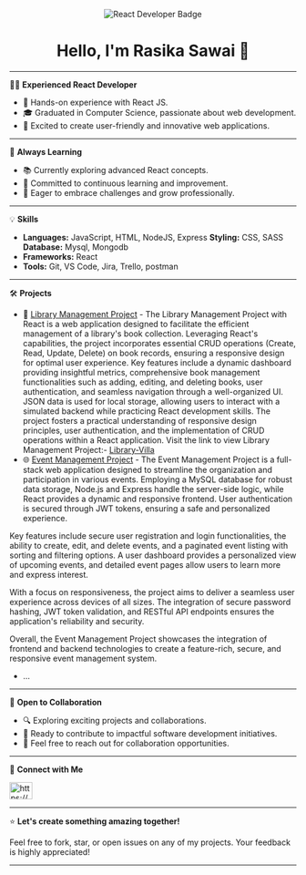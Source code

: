 <div align="center">
  <p align="center" >
  <img src="https://img.shields.io/badge/-React%20Developer-61DAFB?style=flat&logo=react&logoColor=white" alt="React Developer Badge" />
</p>

# Hello, I'm Rasika Sawai 👋

</div>

---

👩‍💻 **Experienced React Developer**

- 💼 Hands-on experience with React JS.
- 🎓 Graduated in Computer Science, passionate about web development.
- 🚀 Excited to create user-friendly and innovative web applications.

---

🌱 **Always Learning**

- 📚 Currently exploring advanced React concepts.
- 🧠 Committed to continuous learning and improvement.
- 🌟 Eager to embrace challenges and grow professionally.

---

💡 **Skills**

- **Languages:** JavaScript, HTML, NodeJS, Express
  **Styling:** CSS, SASS
  **Database:** Mysql, Mongodb
- **Frameworks:** React
- **Tools:** Git, VS Code, Jira, Trello, postman

---

🛠️ **Projects**

- 🚀 [Library Management Project]([link-to-project1](https://github.com/Rsawai/Library-Management.git)) - 
The Library Management Project with React is a web application designed to facilitate the efficient management of a library's book collection. Leveraging React's capabilities, the project incorporates essential CRUD operations (Create, Read, Update, Delete) on book records, ensuring a responsive design for optimal user experience. Key features include a dynamic dashboard providing insightful metrics, comprehensive book management functionalities such as adding, editing, and deleting books, user authentication, and seamless navigation through a well-organized UI. JSON data is used for local storage, allowing users to interact with a simulated backend while practicing React development skills. The project fosters a practical understanding of responsive design principles, user authentication, and the implementation of CRUD operations within a React application.
Visit the link to view Library Management Project:- <a href='https://library-villa.netlify.app/' target="blank"> Library-Villa</a>
- 🌐 [Event Management Project]([link-to-project2](https://github.com/Rsawai/Event-Management.git)) - 
The Event Management Project is a full-stack web application designed to streamline the organization and participation in various events. Employing a MySQL database for robust data storage, Node.js and Express handle the server-side logic, while React provides a dynamic and responsive frontend. User authentication is secured through JWT tokens, ensuring a safe and personalized experience.

Key features include secure user registration and login functionalities, the ability to create, edit, and delete events, and a paginated event listing with sorting and filtering options. A user dashboard provides a personalized view of upcoming events, and detailed event pages allow users to learn more and express interest.

With a focus on responsiveness, the project aims to deliver a seamless user experience across devices of all sizes. The integration of secure password hashing, JWT token validation, and RESTful API endpoints ensures the application's reliability and security.

Overall, the Event Management Project showcases the integration of frontend and backend technologies to create a feature-rich, secure, and responsive event management system.
- ...

---

🌟 **Open to Collaboration**

- 🔍 Exploring exciting projects and collaborations.
- 🌈 Ready to contribute to impactful software development initiatives.
- 💌 Feel free to reach out for collaboration opportunities.

---

🔗 **Connect with Me**

<a href= "https://www.linkedin.com/in/rasika-sawai-9505a722b/" target="blank"><img align="center" src="https://raw.githubusercontent.com/rahuldkjain/github-profile-readme-generator/master/src/images/icons/Social/linked-in-alt.svg" alt="https://www.linkedin.com/in/shubhampawar-/" height="30" width="40" /></a>
</p>

---

⭐ **Let's create something amazing together!**

Feel free to fork, star, or open issues on any of my projects. Your feedback is highly appreciated!

---

<!--
**Rsawai/Rsawai** is a ✨ _special_ ✨ repository because its `README.md` (this file) appears on your GitHub profile.

Here are some ideas to get you started:

- 🔭 I’m currently working on ...
- 🌱 I’m currently learning ...
- 👯 I’m looking to collaborate on ...
- 🤔 I’m looking for help with ...
- 💬 Ask me about ...
- 📫 How to reach me: ...
- 😄 Pronouns: ...
- ⚡ Fun fact: ...
-->
